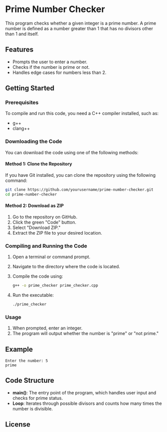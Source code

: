 
# Prime Number Checker

This program checks whether a given integer is a prime number. A prime number is defined as a number greater than 1 that has no divisors other than 1 and itself.

## Features

- Prompts the user to enter a number.
- Checks if the number is prime or not.
- Handles edge cases for numbers less than 2.

## Getting Started

### Prerequisites

To compile and run this code, you need a C++ compiler installed, such as:

- g++
- clang++

### Downloading the Code

You can download the code using one of the following methods:

#### Method 1: Clone the Repository

If you have Git installed, you can clone the repository using the following command:

```bash
git clone https://github.com/yourusername/prime-number-checker.git
cd prime-number-checker
```

#### Method 2: Download as ZIP

1. Go to the repository on GitHub.
2. Click the green "Code" button.
3. Select "Download ZIP."
4. Extract the ZIP file to your desired location.

### Compiling and Running the Code

1. Open a terminal or command prompt.
2. Navigate to the directory where the code is located.
3. Compile the code using:

   ```bash
   g++ -o prime_checker prime_checker.cpp
   ```

4. Run the executable:

   ```bash
   ./prime_checker
   ```

### Usage

1. When prompted, enter an integer.
2. The program will output whether the number is "prime" or "not prime."

## Example

```plaintext
Enter the number: 5
prime
```

## Code Structure

- **main()**: The entry point of the program, which handles user input and checks for prime status.
- **Loop**: Iterates through possible divisors and counts how many times the number is divisible.

## License


